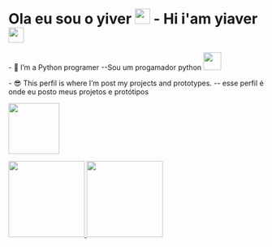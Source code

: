 <h1>Ola eu sou o yiver <img src="https://raw.githubusercontent.com/MartinHeinz/MartinHeinz/master/wave.gif" width="30px" height="30px"> - Hi i'am yiaver<img src="https://raw.githubusercontent.com/MartinHeinz/MartinHeinz/master/wave.gif" width="30px" height="30px"> </h1>

<p>
 - 🌱 I’m a Python programer --Sou um progamador python <img src="https://i.pinimg.com/originals/2f/9c/11/2f9c11f9e55efbf1791f12c06d60729b.jpg" width="35px" height="35px">
</p>
<p>
- 😎 This perfil is where I’m post my projects and prototypes. -- esse perfil é onde eu posto meus projetos e protótipos
 </p>
 <p align="rigth">
 <img src="http://clubedosgeeks.com.br/wp-content/uploads/2016/01/dormrm.gif" width="100px" height="100px"></p>

<div>
<a href="https://github.com/yiaver">
<img height="150em" src=https://github-readme-stats.vercel.app/api?username=yiaver&show_icons=true&theme=chartreuse-dark&include_all_commits=true&count_private=false"/>
<img height="150em" src="https://github-readme-stats.vercel.app/api/top-langs/?username=yiaver&layout=compact&langs_count=7&theme=chartreuse-dark"/>
</div>
